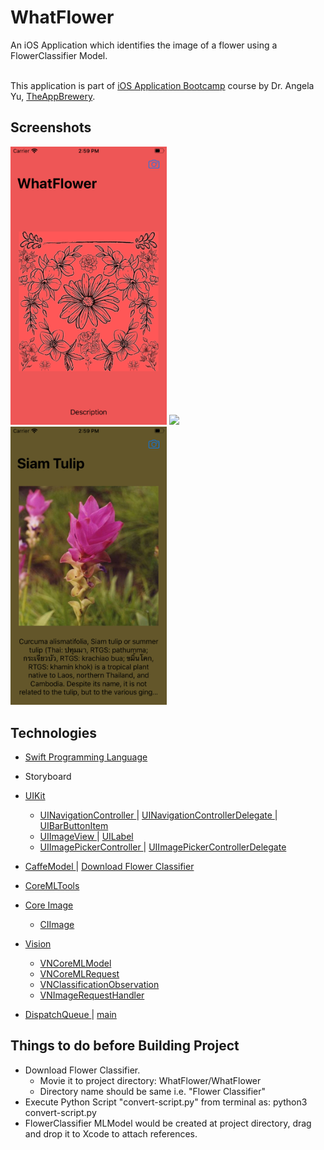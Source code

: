 #  WhatFlower
An iOS Application which identifies the image of a flower using a FlowerClassifier Model.

<br>This application is part of <a href="https://www.udemy.com/course/ios-13-app-development-bootcamp/">iOS Application Bootcamp</a> course by Dr. Angela Yu, <a href="https://www.appbrewery.co">TheAppBrewery</a>.

## Screenshots
<img src="Screenshots/Home.png" width="250"> <img src="Screenshots/Photos.png" width="250"> <img src="Screenshots/Result.png" width="250">

## Technologies
- <a href="http://developer.apple.com/documentation/swift"> Swift Programming Language </a>
- Storyboard
- <a href="https://developer.apple.com/documentation/uikit"> UIKit </a> 
    - <a href="https://developer.apple.com/documentation/uikit/uinavigationcontroller">  UINavigationController </a> | <a href="https://developer.apple.com/documentation/uikit/uinavigationcontrollerdelegate"> UINavigationControllerDelegate </a> | <a href="https://developer.apple.com/documentation/uikit/uibarbuttonitem"> UIBarButtonItem </a>
    - <a href="https://developer.apple.com/documentation/uikit/uiimageview"> UIImageView </a> | <a href=""> UILabel </a>
    - <a href="https://developer.apple.com/documentation/uikit/uiimagepickercontroller"> UIImagePickerController </a> | <a href="https://developer.apple.com/documentation/uikit/uiimagepickercontrollerdelegate"> UIImagePickerControllerDelegate </a>
- <a href=""> CaffeModel </a> | <a href="https://drive.google.com/uc?export=download&id=13v58uJqi_pAXKoBa2J7mZ7sLkaSRVUBb"> Download Flower Classifier </a>
- <a href=""> CoreMLTools </a> 
- <a href="https://developer.apple.com/documentation/coreimage"> Core Image </a> 
    - <a href="https://developer.apple.com/documentation/coreimage/ciimage"> CIImage </a>

- <a href="https://developer.apple.com/documentation/vision"> Vision </a>
    - <a href="https://developer.apple.com/documentation/vision/vncoremlmodel"> VNCoreMLModel </a>
    - <a href="https://developer.apple.com/documentation/vision/vncoremlrequest"> VNCoreMLRequest </a>
    - <a href="https://developer.apple.com/documentation/vision/vnclassificationobservation"> VNClassificationObservation </a>
    - <a href="https://developer.apple.com/documentation/vision/vnimagerequesthandler"> VNImageRequestHandler </a>
- <a href="https://developer.apple.com/documentation/dispatch/dispatchqueue"> DispatchQueue </a> | <a href="https://developer.apple.com/documentation/dispatch/dispatchqueue/1781006-main"> main </a>

## Things to do before Building Project
- Download Flower Classifier. 
    - Movie it to project directory: WhatFlower/WhatFlower
    - Directory name should be same i.e. "Flower Classifier"
- Execute Python Script "convert-script.py" from terminal as: python3 convert-script.py 
- FlowerClassifier MLModel would be created at project directory, drag and drop it to Xcode to attach references.
